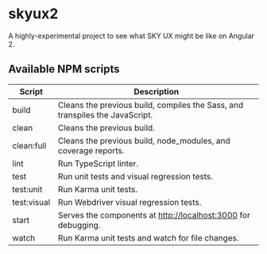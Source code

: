 # skyux2

A highly-experimental project to see what SKY UX might be like on Angular 2.

## Available NPM scripts

Script      | Description
----------- | -----------
build       | Cleans the previous build, compiles the Sass, and transpiles the JavaScript.
clean       | Cleans the previous build.
clean:full  | Cleans the previous build, node_modules, and coverage reports.
lint        | Run TypeScript linter.
test        | Run unit tests and visual regression tests.
test:unit   | Run Karma unit tests.
test:visual | Run Webdriver visual regression tests.
start       | Serves the components at [http://localhost:3000](http://localhost:3000) for debugging.
watch       | Run Karma unit tests and watch for file changes.
